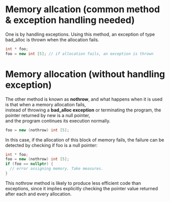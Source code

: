 # Memory allcation (common method & exception handling needed)
One is by handling exceptions. Using this method, an exception of type bad_alloc is thrown when the allocation fails.
```cpp
int * foo;
foo = new int [5]; // if allocation fails, an exception is thrown
```

# Memory allocation (without handling exception)
The other method is known as **nothrow**, and what happens when it is used is that when a memory allocation fails,   
instead of throwing a **bad_alloc exception** or terminating the program, the pointer returned by new is a null pointer,   
and the program continues its execution normally.
```cpp
foo = new (nothrow) int [5];
```
In this case, if the allocation of this block of memory fails, the failure can be detected by checking if foo is a null pointer:
```cpp
int * foo;
foo = new (nothrow) int [5];
if (foo == nullptr) {
  // error assigning memory. Take measures.
}
```
This nothrow method is likely to produce less efficient code than exceptions, since it implies explicitly checking the pointer value returned after each and every allocation.
